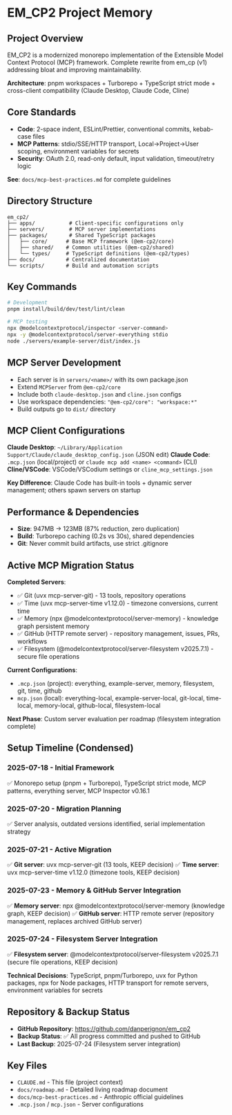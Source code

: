 # EM_CP2 Project Memory

## Project Overview
EM_CP2 is a modernized monorepo implementation of the Extensible Model Context Protocol (MCP) framework. Complete rewrite from em_cp (v1) addressing bloat and improving maintainability.

**Architecture**: pnpm workspaces + Turborepo + TypeScript strict mode + cross-client compatibility (Claude Desktop, Claude Code, Cline)

## Core Standards
- **Code**: 2-space indent, ESLint/Prettier, conventional commits, kebab-case files
- **MCP Patterns**: stdio/SSE/HTTP transport, Local→Project→User scoping, environment variables for secrets
- **Security**: OAuth 2.0, read-only default, input validation, timeout/retry logic

**See**: `docs/mcp-best-practices.md` for complete guidelines

## Directory Structure
```
em_cp2/
├── apps/           # Client-specific configurations only
├── servers/        # MCP server implementations
├── packages/       # Shared TypeScript packages
│   ├── core/      # Base MCP framework (@em-cp2/core)
│   ├── shared/    # Common utilities (@em-cp2/shared)
│   └── types/     # TypeScript definitions (@em-cp2/types)
├── docs/          # Centralized documentation
└── scripts/       # Build and automation scripts
```

## Key Commands
```bash
# Development
pnpm install/build/dev/test/lint/clean

# MCP testing
npx @modelcontextprotocol/inspector <server-command>
npx -y @modelcontextprotocol/server-everything stdio
node ./servers/example-server/dist/index.js
```

## MCP Server Development
- Each server is in `servers/<name>/` with its own package.json
- Extend `MCPServer` from `@em-cp2/core`
- Include both `claude-desktop.json` and `cline.json` configs
- Use workspace dependencies: `"@em-cp2/core": "workspace:*"`
- Build outputs go to `dist/` directory

## MCP Client Configurations

**Claude Desktop**: `~/Library/Application Support/Claude/claude_desktop_config.json` (JSON edit)
**Claude Code**: `.mcp.json` (local/project) or `claude mcp add <name> <command>` (CLI)  
**Cline/VSCode**: VSCode/VSCodium settings or `cline_mcp_settings.json`

**Key Difference**: Claude Code has built-in tools + dynamic server management; others spawn servers on startup

## Performance & Dependencies
- **Size**: 947MB → 123MB (87% reduction, zero duplication)
- **Build**: Turborepo caching (0.2s vs 30s), shared dependencies
- **Git**: Never commit build artifacts, use strict .gitignore

## Active MCP Migration Status

**Completed Servers**: 
- ✅ Git (uvx mcp-server-git) - 13 tools, repository operations
- ✅ Time (uvx mcp-server-time v1.12.0) - timezone conversions, current time
- ✅ Memory (npx @modelcontextprotocol/server-memory) - knowledge graph persistent memory
- ✅ GitHub (HTTP remote server) - repository management, issues, PRs, workflows
- ✅ Filesystem (@modelcontextprotocol/server-filesystem v2025.7.1) - secure file operations

**Current Configurations**:
- `.mcp.json` (project): everything, example-server, memory, filesystem, git, time, github
- `mcp.json` (local): everything-local, example-server-local, git-local, time-local, memory-local, github-local, filesystem-local

**Next Phase**: Custom server evaluation per roadmap (filesystem integration complete)

## Setup Timeline (Condensed)

### 2025-07-18 - Initial Framework
✅ Monorepo setup (pnpm + Turborepo), TypeScript strict mode, MCP patterns, everything server, MCP Inspector v0.16.1

### 2025-07-20 - Migration Planning  
✅ Server analysis, outdated versions identified, serial implementation strategy

### 2025-07-21 - Active Migration
✅ **Git server**: uvx mcp-server-git (13 tools, KEEP decision)
✅ **Time server**: uvx mcp-server-time v1.12.0 (timezone tools, KEEP decision)

### 2025-07-23 - Memory & GitHub Server Integration
✅ **Memory server**: npx @modelcontextprotocol/server-memory (knowledge graph, KEEP decision)
✅ **GitHub server**: HTTP remote server (repository management, replaces archived GitHub server)

### 2025-07-24 - Filesystem Server Integration
✅ **Filesystem server**: @modelcontextprotocol/server-filesystem v2025.7.1 (secure file operations, KEEP decision)

**Technical Decisions**: TypeScript, pnpm/Turborepo, uvx for Python packages, npx for Node packages, HTTP transport for remote servers, environment variables for secrets

## Repository & Backup Status
- **GitHub Repository**: https://github.com/danperignon/em_cp2
- **Backup Status**: ✅ All progress committed and pushed to GitHub
- **Last Backup**: 2025-07-24 (Filesystem server integration)

## Key Files
- `CLAUDE.md` - This file (project context)
- `docs/roadmap.md` - Detailed living roadmap document
- `docs/mcp-best-practices.md` - Anthropic official guidelines
- `.mcp.json` / `mcp.json` - Server configurations